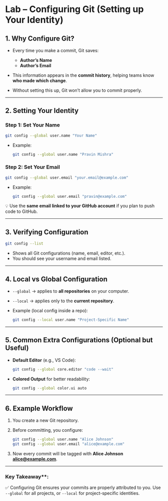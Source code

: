 # Lab – Configuring Git (Setting up Your Identity)

## 1. Why Configure Git?

* Every time you make a commit, Git saves:

  * **Author’s Name**
  * **Author’s Email**
* This information appears in the **commit history**, helping teams know **who made which change**.
* Without setting this up, Git won’t allow you to commit properly.

---

## 2. Setting Your Identity

### Step 1: Set Your Name

```bash
git config --global user.name "Your Name"
```

* Example:

  ```bash
  git config --global user.name "Pravin Mishra"
  ```

### Step 2: Set Your Email

```bash
git config --global user.email "your.email@example.com"
```

* Example:

  ```bash
  git config --global user.email "pravin@example.com"
  ```

💡 Use the **same email linked to your GitHub account** if you plan to push code to GitHub.

---

## 3. Verifying Configuration

```bash
git config --list
```

* Shows all Git configurations (name, email, editor, etc.).
* You should see your username and email listed.

---

## 4. Local vs Global Configuration

* `--global` → applies to **all repositories** on your computer.
* `--local` → applies only to the **current repository**.
* Example (local config inside a repo):

  ```bash
  git config --local user.name "Project-Specific Name"
  ```

---

## 5. Common Extra Configurations (Optional but Useful)

* **Default Editor** (e.g., VS Code):

  ```bash
  git config --global core.editor "code --wait"
  ```

* **Colored Output** for better readability:

  ```bash
  git config --global color.ui auto
  ```

---

## 6. Example Workflow

1. You create a new Git repository.
2. Before committing, you configure:

   ```bash
   git config --global user.name "Alice Johnson"
   git config --global user.email "alice@example.com"
   ```
3. Now every commit will be tagged with **Alice Johnson [alice@example.com](mailto:alice@example.com)**.

---

### Key Takeaway**:
✅  Configuring Git ensures your commits are properly attributed to you. Use `--global` for all projects, or `--local` for project-specific identities.

